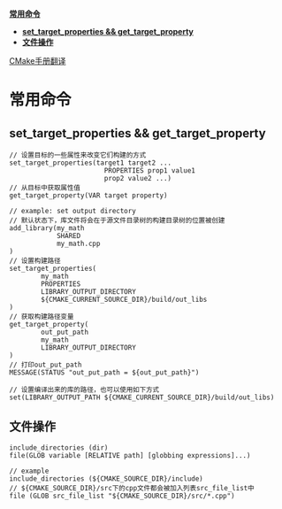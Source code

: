 [<strong>常用命令</strong>](#%E5%B8%B8%E7%94%A8%E5%91%BD%E4%BB%A4)

* [<strong>set\_target\_properties &amp;&amp; get\_target\_property</strong>](#set_target_properties--get_target_property)
* [<strong>文件操作</strong>](#%E6%96%87%E4%BB%B6%E6%93%8D%E4%BD%9C)



[CMake手册翻译](https://www.zybuluo.com/khan-lau/note/254724)

# **常用命令**

## **set_target_properties && get_target_property**

``` shell
// 设置目标的一些属性来改变它们构建的方式
set_target_properties(target1 target2 ...
                        PROPERTIES prop1 value1
                        prop2 value2 ...)
// 从目标中获取属性值                        
get_target_property(VAR target property)
```

``` shell
// example: set output directory
// 默认状态下，库文件将会在于源文件目录树的构建目录树的位置被创建
add_library(my_math
            SHARED
            my_math.cpp 
)
// 设置构建路径
set_target_properties(
        my_math
        PROPERTIES
        LIBRARY_OUTPUT_DIRECTORY
        ${CMAKE_CURRENT_SOURCE_DIR}/build/out_libs
)
// 获取构建路径变量
get_target_property(
		out_put_path
		my_math
		LIBRARY_OUTPUT_DIRECTORY
)
// 打印out_put_path
MESSAGE(STATUS "out_put_path = ${out_put_path}")
```

``` shell
// 设置编译出来的库的路径，也可以使用如下方式
set(LIBRARY_OUTPUT_PATH ${CMAKE_CURRENT_SOURCE_DIR}/build/out_libs)
```

## **文件操作**

``` shell
include_directories (dir)
file(GLOB variable [RELATIVE path] [globbing expressions]...)
```

``` shell
// example 
include_directories (${CMAKE_SOURCE_DIR}/include)
// ${CMAKE_SOURCE_DIR}/src下的cpp文件都会被加入列表src_file_list中
file (GLOB src_file_list "${CMAKE_SOURCE_DIR}/src/*.cpp")

```

